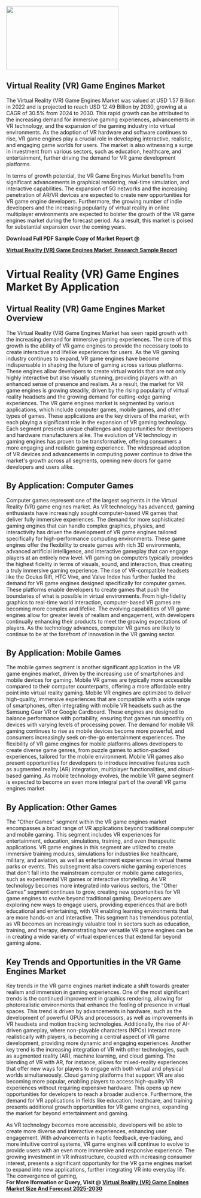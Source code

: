 <p><img class="alignnone size-medium wp-image-20088" src="https://ffe5etoiles.com/wp-content/uploads/2024/12/MST1-300x171.png" alt="" width="300" height="171" /></p><p><h2>Virtual Reality (VR) Game Engines Market </h2><p>The Virtual Reality (VR) Game Engines Market was valued at USD 1.57 Billion in 2022 and is projected to reach USD 12.49 Billion by 2030, growing at a CAGR of 30.5% from 2024 to 2030. This rapid growth can be attributed to the increasing demand for immersive gaming experiences, advancements in VR technology, and the expansion of the gaming industry into virtual environments. As the adoption of VR hardware and software continues to rise, VR game engines play a crucial role in developing interactive, realistic, and engaging game worlds for users. The market is also witnessing a surge in investment from various sectors, such as education, healthcare, and entertainment, further driving the demand for VR game development platforms.</p><p>In terms of growth potential, the VR Game Engines Market benefits from significant advancements in graphical rendering, real-time simulation, and interactive capabilities. The expansion of 5G networks and the increasing penetration of AR/VR devices are expected to create new opportunities for VR game engine developers. Furthermore, the growing number of indie developers and the increasing popularity of virtual reality in online multiplayer environments are expected to bolster the growth of the VR game engines market during the forecast period. As a result, this market is poised for substantial expansion over the coming years.</p></p><p><strong>Download Full PDF Sample Copy of Market Report @</strong></p><p><strong><a href="https://www.verifiedmarketreports.com/download-sample/?rid=229872&utm_source=Sites-google&utm_medium=265" target="_blank">Virtual Reality (VR) Game Engines Market &nbsp;Research Sample Report</a></strong></p><p><h1>Virtual Reality (VR) Game Engines Market By Application</h1> <h2>Virtual Reality (VR) Game Engines Market Overview</h2> <p>The Virtual Reality (VR) Game Engines Market has seen rapid growth with the increasing demand for immersive gaming experiences. The core of this growth is the ability of VR game engines to provide the necessary tools to create interactive and lifelike experiences for users. As the VR gaming industry continues to expand, VR game engines have become indispensable in shaping the future of gaming across various platforms. These engines allow developers to create virtual worlds that are not only highly interactive but also visually stunning, providing players with an enhanced sense of presence and realism. As a result, the market for VR game engines is growing steadily, driven by the rising popularity of virtual reality headsets and the growing demand for cutting-edge gaming experiences. The VR game engines market is segmented by various applications, which include computer games, mobile games, and other types of games. These applications are the key drivers of the market, with each playing a significant role in the expansion of VR gaming technology. Each segment presents unique challenges and opportunities for developers and hardware manufacturers alike. The evolution of VR technology in gaming engines has proven to be transformative, offering consumers a more engaging and realistic gaming experience. The widespread adoption of VR devices and advancements in computing power continue to drive the market's growth across all segments, opening new doors for game developers and users alike.</p> <h2>By Application: Computer Games</h2> <p>Computer games represent one of the largest segments in the Virtual Reality (VR) game engines market. As VR technology has advanced, gaming enthusiasts have increasingly sought computer-based VR games that deliver fully immersive experiences. The demand for more sophisticated gaming engines that can handle complex graphics, physics, and interactivity has driven the development of VR game engines tailored specifically for high-performance computing environments. These game engines offer the flexibility to create games with rich 3D environments, advanced artificial intelligence, and interactive gameplay that can engage players at an entirely new level. VR gaming on computers typically provides the highest fidelity in terms of visuals, sound, and interaction, thus creating a truly immersive gaming experience. The rise of VR-compatible headsets like the Oculus Rift, HTC Vive, and Valve Index has further fueled the demand for VR game engines designed specifically for computer games. These platforms enable developers to create games that push the boundaries of what is possible in virtual environments. From high-fidelity graphics to real-time world interaction, computer-based VR games are becoming more complex and lifelike. The evolving capabilities of VR game engines allow for greater levels of realism and engagement, with developers continually enhancing their products to meet the growing expectations of players. As the technology advances, computer VR games are likely to continue to be at the forefront of innovation in the VR gaming sector.</p> <h2>By Application: Mobile Games</h2> <p>The mobile games segment is another significant application in the VR game engines market, driven by the increasing use of smartphones and mobile devices for gaming. Mobile VR games are typically more accessible compared to their computer counterparts, offering a more affordable entry point into virtual reality gaming. Mobile VR engines are optimized to deliver high-quality, immersive experiences that are compatible with a wide range of smartphones, often integrating with mobile VR headsets such as the Samsung Gear VR or Google Cardboard. These engines are designed to balance performance with portability, ensuring that games run smoothly on devices with varying levels of processing power. The demand for mobile VR gaming continues to rise as mobile devices become more powerful, and consumers increasingly seek on-the-go entertainment experiences. The flexibility of VR game engines for mobile platforms allows developers to create diverse game genres, from puzzle games to action-packed experiences, tailored for the mobile environment. Mobile VR games also present opportunities for developers to introduce innovative features such as augmented reality (AR) integration, multiplayer functionalities, and cloud-based gaming. As mobile technology evolves, the mobile VR game segment is expected to become an even more integral part of the overall VR game engines market.</p> <h2>By Application: Other Games</h2> <p>The "Other Games" segment within the VR game engines market encompasses a broad range of VR applications beyond traditional computer and mobile gaming. This segment includes VR experiences for entertainment, education, simulations, training, and even therapeutic applications. VR game engines in this segment are utilized to create immersive training modules, simulations for industries like healthcare, military, and aviation, as well as entertainment experiences in virtual theme parks or events. This subsegment also covers niche gaming experiences that don't fall into the mainstream computer or mobile game categories, such as experimental VR games or interactive storytelling. As VR technology becomes more integrated into various sectors, the "Other Games" segment continues to grow, creating new opportunities for VR game engines to evolve beyond traditional gaming. Developers are exploring new ways to engage users, providing experiences that are both educational and entertaining, with VR enabling learning environments that are more hands-on and interactive. This segment has tremendous potential, as VR becomes an increasingly valuable tool in sectors such as education, training, and therapy, demonstrating how versatile VR game engines can be in creating a wide variety of virtual experiences that extend far beyond gaming alone.</p> <h2>Key Trends and Opportunities in the VR Game Engines Market</h2> <p>Key trends in the VR game engines market indicate a shift towards greater realism and immersion in gaming experiences. One of the most significant trends is the continued improvement in graphics rendering, allowing for photorealistic environments that enhance the feeling of presence in virtual spaces. This trend is driven by advancements in hardware, such as the development of powerful GPUs and processors, as well as improvements in VR headsets and motion tracking technologies. Additionally, the rise of AI-driven gameplay, where non-playable characters (NPCs) interact more realistically with players, is becoming a central aspect of VR game development, providing more dynamic and engaging experiences. Another key trend is the increasing integration of VR with other technologies, such as augmented reality (AR), machine learning, and cloud gaming. The blending of VR with AR, for instance, allows for mixed-reality experiences that offer new ways for players to engage with both virtual and physical worlds simultaneously. Cloud gaming platforms that support VR are also becoming more popular, enabling players to access high-quality VR experiences without requiring expensive hardware. This opens up new opportunities for developers to reach a broader audience. Furthermore, the demand for VR applications in fields like education, healthcare, and training presents additional growth opportunities for VR game engines, expanding the market far beyond entertainment and gaming.</p> <p>As VR technology becomes more accessible, developers will be able to create more diverse and interactive experiences, enhancing user engagement. With advancements in haptic feedback, eye-tracking, and more intuitive control systems, VR game engines will continue to evolve to provide users with an even more immersive and responsive experience. The growing investment in VR infrastructure, coupled with increasing consumer interest, presents a significant opportunity for the VR game engines market to expand into new applications, further integrating VR into everyday life. The convergence of gaming,<strong><br />For More Iformation or Query, Visit @ <a href="https://www.verifiedmarketreports.com/product/virtual-reality-vr-game-engines-market/" target="_blank">Virtual Reality (VR) Game Engines Market Size And Forecast 2025-2030</a></strong></p>
